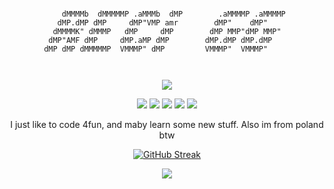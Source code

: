 <div align="center">
<pre><code>
    dMMMMb  dMMMMMP .aMMMb  dMP        .aMMMMP .aMMMMP 
   dMP.dMP dMP     dMP"VMP amr        dMP"    dMP"     
  dMMMMK" dMMMP   dMP     dMP        dMP MMP"dMP MMP"  
 dMP"AMF dMP     dMP.aMP dMP        dMP.dMP dMP.dMP    
dMP dMP dMMMMMP  VMMMP" dMP         VMMMP"  VMMMP"     
                                                       
</code></pre>

<p align="center">
  <img src="https://discord.c99.nl/widget/theme-4/1326906424873193586.png">
</p>

<p align="center">
  <img src="https://komarev.com/ghpvc/?username=r3ci-gg&label=Profile%20views&color=000000&style=for-the-badge"/>
  <img src="https://img.shields.io/github/followers/r3ci-gg?color=black&style=for-the-badge&logo=github&label=Follows"/>
  <img src="https://img.shields.io/github/stars/r3ci-gg?color=black&style=for-the-badge&logo=github&label=Stars"/>
  <img src="https://img.shields.io/badge/Site-x?style=for-the-badge&label=getlime.xyz&color=000000&link=https%3A%2F%2Fgetlime.xyz"/>
  <img src="https://img.shields.io/badge/Bio-x?style=for-the-badge&label=fakecrime.bio%2Fr3ci&color=000000&link=https%3A%2F%2Ffakecime.bio%2Fr3ci"/>
</p>


<p align="center">
  I just like to code 4fun, and maby learn some new stuff. Also im from poland btw
</p>

[![GitHub Streak](https://streak-stats.demolab.com?user=r3ci-gg&theme=transparent&hide_border=true&date_format=M%20j%5B%2C%20Y%5D&dates=EBEBEB&excludeDaysLabel=EBEBEB&border=EBEBEB&stroke=EBEBEB&ring=EBEBEB&fire=EB0000&currStreakNum=EBEBEB&sideNums=EBEBEB&currStreakLabel=EBEBEB&sideLabels=EBEBEB)](https://git.io/streak-stats)

<p align="center">
  <img src="https://github-readme-stats.vercel.app/api/wakatime?username=r3ci_gg&style=for-the-badge">
</p>
